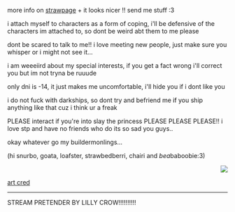 more info on [strawpage](https://sfothletsky.straw.page) + it looks nicer !! send me stuff :3

i attach myself to characters as a form of coping, i'll be defensive of the characters im attached to, so dont be weird abt them to me please

dont be scared to talk to me!! i love meeting new people, just make sure you whisper or i might not see it...

i am weeeiird about my special interests, if you get a fact wrong i'll correct you but im not tryna be ruuude

only dni is -14, it just makes me uncomfortable, i'll hide you if i dont like you

i do not fuck with darkships, so dont try and befriend me if you ship anything like that cuz i think ur a freak

PLEASE interact if you're into slay the princess PLEASE PLEASE PLEASE!! i love stp and have no friends who do its so sad you guys..

okay whatever go my buildermonlings...

(hi snurbo, goata, loafster, strawbedberri, chairi and *bea*baboobie:3)




<p align="right">
<img src="https://files.catbox.moe/mq0jdc.webp">
</p> 

[art cred](https://x.com/PlumBuildermon)

---

STREAM PRETENDER BY LILLY CROW!!!!!!!!!!
